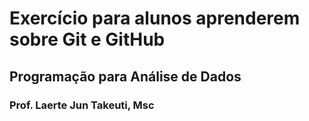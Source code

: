 # Exercício para alunos aprenderem sobre Git e GitHub

## Programação para Análise de Dados

### Prof. Laerte Jun Takeuti, Msc

